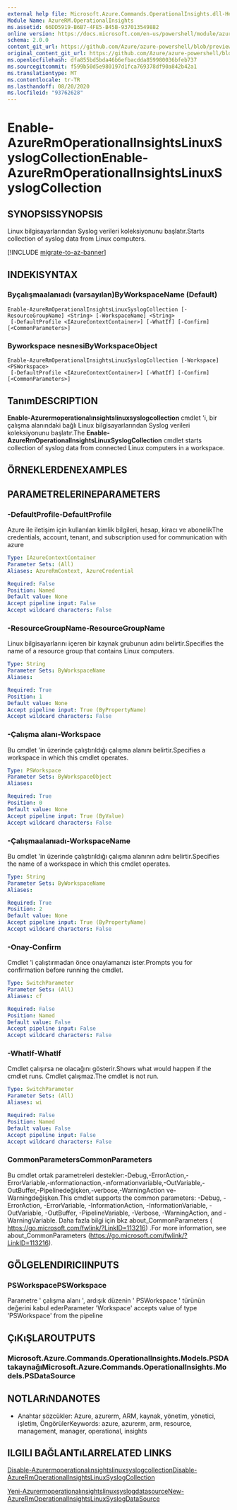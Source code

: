```yaml
---
external help file: Microsoft.Azure.Commands.OperationalInsights.dll-Help.xml
Module Name: AzureRM.OperationalInsights
ms.assetid: 66DD5919-B6B7-4FE5-B45B-937013549882
online version: https://docs.microsoft.com/en-us/powershell/module/azurerm.operationalinsights/enable-azurermoperationalinsightslinuxsyslogcollection
schema: 2.0.0
content_git_url: https://github.com/Azure/azure-powershell/blob/preview/src/ResourceManager/OperationalInsights/Commands.OperationalInsights/help/Enable-AzureRmOperationalInsightsLinuxSyslogCollection.md
original_content_git_url: https://github.com/Azure/azure-powershell/blob/preview/src/ResourceManager/OperationalInsights/Commands.OperationalInsights/help/Enable-AzureRmOperationalInsightsLinuxSyslogCollection.md
ms.openlocfilehash: dfa855bd5bda46b6efbacdda859980036bfeb737
ms.sourcegitcommit: f599b50d5e980197d1fca769378df90a842b42a1
ms.translationtype: MT
ms.contentlocale: tr-TR
ms.lasthandoff: 08/20/2020
ms.locfileid: "93762628"
---
```

# <span data-ttu-id="15af5-101">Enable-AzureRmOperationalInsightsLinuxSyslogCollection</span><span class="sxs-lookup"><span data-stu-id="15af5-101">Enable-AzureRmOperationalInsightsLinuxSyslogCollection</span></span>

## <span data-ttu-id="15af5-102">SYNOPSIS</span><span class="sxs-lookup"><span data-stu-id="15af5-102">SYNOPSIS</span></span>
<span data-ttu-id="15af5-103">Linux bilgisayarlarından Syslog verileri koleksiyonunu başlatır.</span><span class="sxs-lookup"><span data-stu-id="15af5-103">Starts collection of syslog data from Linux computers.</span></span>

[!INCLUDE [migrate-to-az-banner](../../includes/migrate-to-az-banner.md)]

## <span data-ttu-id="15af5-104">INDEKI</span><span class="sxs-lookup"><span data-stu-id="15af5-104">SYNTAX</span></span>

### <span data-ttu-id="15af5-105">Byçalışmaalanıadı (varsayılan)</span><span class="sxs-lookup"><span data-stu-id="15af5-105">ByWorkspaceName (Default)</span></span>
```
Enable-AzureRmOperationalInsightsLinuxSyslogCollection [-ResourceGroupName] <String> [-WorkspaceName] <String>
 [-DefaultProfile <IAzureContextContainer>] [-WhatIf] [-Confirm] [<CommonParameters>]
```

### <span data-ttu-id="15af5-106">Byworkspace nesnesi</span><span class="sxs-lookup"><span data-stu-id="15af5-106">ByWorkspaceObject</span></span>
```
Enable-AzureRmOperationalInsightsLinuxSyslogCollection [-Workspace] <PSWorkspace>
 [-DefaultProfile <IAzureContextContainer>] [-WhatIf] [-Confirm] [<CommonParameters>]
```

## <span data-ttu-id="15af5-107">Tanım</span><span class="sxs-lookup"><span data-stu-id="15af5-107">DESCRIPTION</span></span>
<span data-ttu-id="15af5-108">**Enable-Azurermoperationalınsightslinuxsyslogcollection** cmdlet 'i, bir çalışma alanındaki bağlı Linux bilgisayarlarından Syslog verileri koleksiyonunu başlatır.</span><span class="sxs-lookup"><span data-stu-id="15af5-108">The **Enable-AzureRmOperationalInsightsLinuxSyslogCollection** cmdlet starts collection of syslog data from connected Linux computers in a workspace.</span></span>

## <span data-ttu-id="15af5-109">ÖRNEKLERDEN</span><span class="sxs-lookup"><span data-stu-id="15af5-109">EXAMPLES</span></span>

## <span data-ttu-id="15af5-110">PARAMETRELERINE</span><span class="sxs-lookup"><span data-stu-id="15af5-110">PARAMETERS</span></span>

### <span data-ttu-id="15af5-111">-DefaultProfile</span><span class="sxs-lookup"><span data-stu-id="15af5-111">-DefaultProfile</span></span>
<span data-ttu-id="15af5-112">Azure ile iletişim için kullanılan kimlik bilgileri, hesap, kiracı ve abonelik</span><span class="sxs-lookup"><span data-stu-id="15af5-112">The credentials, account, tenant, and subscription used for communication with azure</span></span>

```yaml
Type: IAzureContextContainer
Parameter Sets: (All)
Aliases: AzureRmContext, AzureCredential

Required: False
Position: Named
Default value: None
Accept pipeline input: False
Accept wildcard characters: False
```

### <span data-ttu-id="15af5-113">-ResourceGroupName</span><span class="sxs-lookup"><span data-stu-id="15af5-113">-ResourceGroupName</span></span>
<span data-ttu-id="15af5-114">Linux bilgisayarlarını içeren bir kaynak grubunun adını belirtir.</span><span class="sxs-lookup"><span data-stu-id="15af5-114">Specifies the name of a resource group that contains Linux computers.</span></span>

```yaml
Type: String
Parameter Sets: ByWorkspaceName
Aliases: 

Required: True
Position: 1
Default value: None
Accept pipeline input: True (ByPropertyName)
Accept wildcard characters: False
```

### <span data-ttu-id="15af5-115">-Çalışma alanı</span><span class="sxs-lookup"><span data-stu-id="15af5-115">-Workspace</span></span>
<span data-ttu-id="15af5-116">Bu cmdlet 'in üzerinde çalıştırıldığı çalışma alanını belirtir.</span><span class="sxs-lookup"><span data-stu-id="15af5-116">Specifies a workspace in which this cmdlet operates.</span></span>

```yaml
Type: PSWorkspace
Parameter Sets: ByWorkspaceObject
Aliases: 

Required: True
Position: 0
Default value: None
Accept pipeline input: True (ByValue)
Accept wildcard characters: False
```

### <span data-ttu-id="15af5-117">-Çalışmaalanıadı</span><span class="sxs-lookup"><span data-stu-id="15af5-117">-WorkspaceName</span></span>
<span data-ttu-id="15af5-118">Bu cmdlet 'in üzerinde çalıştırıldığı çalışma alanının adını belirtir.</span><span class="sxs-lookup"><span data-stu-id="15af5-118">Specifies the name of a workspace in which this cmdlet operates.</span></span>

```yaml
Type: String
Parameter Sets: ByWorkspaceName
Aliases: 

Required: True
Position: 2
Default value: None
Accept pipeline input: True (ByPropertyName)
Accept wildcard characters: False
```

### <span data-ttu-id="15af5-119">-Onay</span><span class="sxs-lookup"><span data-stu-id="15af5-119">-Confirm</span></span>
<span data-ttu-id="15af5-120">Cmdlet 'i çalıştırmadan önce onaylamanızı ister.</span><span class="sxs-lookup"><span data-stu-id="15af5-120">Prompts you for confirmation before running the cmdlet.</span></span>

```yaml
Type: SwitchParameter
Parameter Sets: (All)
Aliases: cf

Required: False
Position: Named
Default value: False
Accept pipeline input: False
Accept wildcard characters: False
```

### <span data-ttu-id="15af5-121">-WhatIf</span><span class="sxs-lookup"><span data-stu-id="15af5-121">-WhatIf</span></span>
<span data-ttu-id="15af5-122">Cmdlet çalışırsa ne olacağını gösterir.</span><span class="sxs-lookup"><span data-stu-id="15af5-122">Shows what would happen if the cmdlet runs.</span></span>
<span data-ttu-id="15af5-123">Cmdlet çalışmaz.</span><span class="sxs-lookup"><span data-stu-id="15af5-123">The cmdlet is not run.</span></span>

```yaml
Type: SwitchParameter
Parameter Sets: (All)
Aliases: wi

Required: False
Position: Named
Default value: False
Accept pipeline input: False
Accept wildcard characters: False
```

### <span data-ttu-id="15af5-124">CommonParameters</span><span class="sxs-lookup"><span data-stu-id="15af5-124">CommonParameters</span></span>
<span data-ttu-id="15af5-125">Bu cmdlet ortak parametreleri destekler:-Debug,-ErrorAction,-ErrorVariable,-ınformationaction,-ınformationvariable,-OutVariable,-OutBuffer,-Pipelinedeğişken,-verbose,-WarningAction ve-Warningdeğişken.</span><span class="sxs-lookup"><span data-stu-id="15af5-125">This cmdlet supports the common parameters: -Debug, -ErrorAction, -ErrorVariable, -InformationAction, -InformationVariable, -OutVariable, -OutBuffer, -PipelineVariable, -Verbose, -WarningAction, and -WarningVariable.</span></span> <span data-ttu-id="15af5-126">Daha fazla bilgi için bkz about_CommonParameters ( https://go.microsoft.com/fwlink/?LinkID=113216) .</span><span class="sxs-lookup"><span data-stu-id="15af5-126">For more information, see about_CommonParameters (https://go.microsoft.com/fwlink/?LinkID=113216).</span></span>

## <span data-ttu-id="15af5-127">GÖLGELENDIRICI</span><span class="sxs-lookup"><span data-stu-id="15af5-127">INPUTS</span></span>

### <span data-ttu-id="15af5-128">PSWorkspace</span><span class="sxs-lookup"><span data-stu-id="15af5-128">PSWorkspace</span></span>
<span data-ttu-id="15af5-129">Parametre ' çalışma alanı ', ardışık düzenin ' PSWorkspace ' türünün değerini kabul eder</span><span class="sxs-lookup"><span data-stu-id="15af5-129">Parameter 'Workspace' accepts value of type 'PSWorkspace' from the pipeline</span></span>

## <span data-ttu-id="15af5-130">ÇıKıŞLAR</span><span class="sxs-lookup"><span data-stu-id="15af5-130">OUTPUTS</span></span>

### <span data-ttu-id="15af5-131">Microsoft.Azure.Commands.OperationalInsights.Models.PSDAtakaynağı</span><span class="sxs-lookup"><span data-stu-id="15af5-131">Microsoft.Azure.Commands.OperationalInsights.Models.PSDataSource</span></span>

## <span data-ttu-id="15af5-132">NOTLARıNDA</span><span class="sxs-lookup"><span data-stu-id="15af5-132">NOTES</span></span>
* <span data-ttu-id="15af5-133">Anahtar sözcükler: Azure, azurerm, ARM, kaynak, yönetim, yönetici, işletim, Öngörüler</span><span class="sxs-lookup"><span data-stu-id="15af5-133">Keywords: azure, azurerm, arm, resource, management, manager, operational, insights</span></span>

## <span data-ttu-id="15af5-134">ILGILI BAĞLANTıLAR</span><span class="sxs-lookup"><span data-stu-id="15af5-134">RELATED LINKS</span></span>

[<span data-ttu-id="15af5-135">Disable-Azurermoperationalınsightslinuxsyslogcollection</span><span class="sxs-lookup"><span data-stu-id="15af5-135">Disable-AzureRmOperationalInsightsLinuxSyslogCollection</span></span>](./Disable-AzureRmOperationalInsightsLinuxSyslogCollection.md)

[<span data-ttu-id="15af5-136">Yeni-Azurermoperationalınsightslinuxsyslogdatasource</span><span class="sxs-lookup"><span data-stu-id="15af5-136">New-AzureRmOperationalInsightsLinuxSyslogDataSource</span></span>](./New-AzureRmOperationalInsightsLinuxSyslogDataSource.md)


